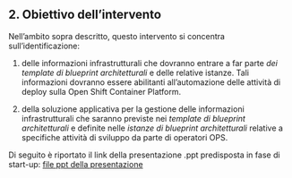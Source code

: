 
## 2. Obiettivo dell’intervento

Nell’ambito sopra descritto, questo intervento si concentra sull’identificazione:

1.  delle informazioni infrastrutturali che dovranno entrare a far parte *dei template di blueprint architetturali* e delle relative istanze. Tali informazioni dovranno essere abilitanti all’automazione delle attività di deploy sulla Open Shift Container Platform.

2.  della soluzione applicativa per la gestione delle informazioni infrastrutturali che saranno previste nei *template di blueprint architetturali* e definite nelle *istanze* *di blueprint architetturali* relative a specifiche attività di sviluppo da parte di operatori OPS.

Di seguito è riportato il link della presentazione .ppt predisposta in fase di start-up: [file ppt della presentazione](files/Presentazione_Soluzione_PIM_V1.0_Bozza.pptx)